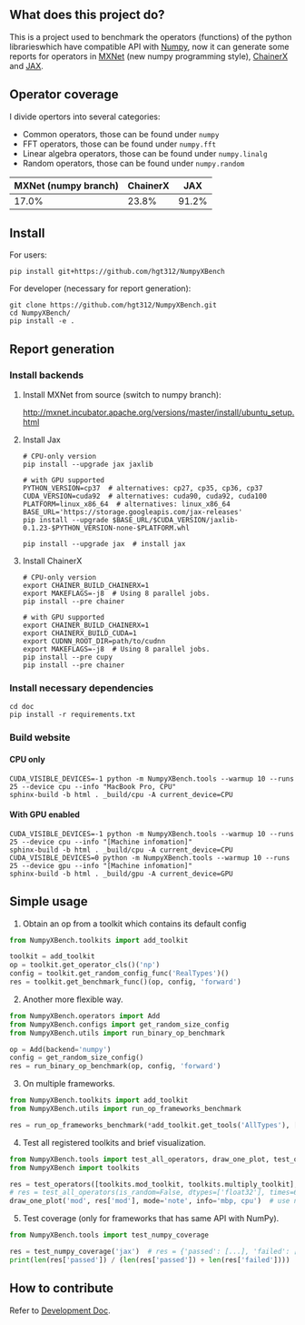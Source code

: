 ## What does this project do?

This is a project used to benchmark the operators (functions) of the python librarieswhich have compatible API with [Numpy](https://docs.scipy.org/doc/numpy/index.html), now it can generate some reports for operators in [MXNet](https://mxnet.apache.org/) (new numpy programming style), [ChainerX](https://docs.chainer.org/en/stable/chainerx/) and [JAX](https://github.com/google/jax).

## Operator coverage

I divide opertors into several categories: 

- Common operators, those can be found under `numpy`
- FFT operators, those can be found under `numpy.fft`
- Linear algebra operators, those can be found under `numpy.linalg`
- Random operators, those can be found under `numpy.random`

| MXNet (numpy branch) | ChainerX | JAX   |
| -------------------- | -------- | ----- |
| 17.0%                | 23.8%    | 91.2% |

## Install

For users:

```
pip install git+https://github.com/hgt312/NumpyXBench
```

For developer (necessary for report generation):

```
git clone https://github.com/hgt312/NumpyXBench.git
cd NumpyXBench/
pip install -e .
```

## Report generation

### Install backends

1. Install MXNet from source (switch to numpy branch):

   http://mxnet.incubator.apache.org/versions/master/install/ubuntu_setup.html

2. Install Jax

   ```
   # CPU-only version
   pip install --upgrade jax jaxlib
   
   # with GPU supported
   PYTHON_VERSION=cp37  # alternatives: cp27, cp35, cp36, cp37
   CUDA_VERSION=cuda92  # alternatives: cuda90, cuda92, cuda100
   PLATFORM=linux_x86_64  # alternatives: linux_x86_64
   BASE_URL='https://storage.googleapis.com/jax-releases'
   pip install --upgrade $BASE_URL/$CUDA_VERSION/jaxlib-0.1.23-$PYTHON_VERSION-none-$PLATFORM.whl
   
   pip install --upgrade jax  # install jax
   ```

3. Install ChainerX

   ```
   # CPU-only version
   export CHAINER_BUILD_CHAINERX=1
   export MAKEFLAGS=-j8  # Using 8 parallel jobs.
   pip install --pre chainer
   
   # with GPU supported
   export CHAINER_BUILD_CHAINERX=1
   export CHAINERX_BUILD_CUDA=1
   export CUDNN_ROOT_DIR=path/to/cudnn
   export MAKEFLAGS=-j8  # Using 8 parallel jobs.
   pip install --pre cupy
   pip install --pre chainer
   ```

### Install necessary dependencies

```
cd doc
pip install -r requirements.txt
```

### Build website

#### CPU only

```
CUDA_VISIBLE_DEVICES=-1 python -m NumpyXBench.tools --warmup 10 --runs 25 --device cpu --info "MacBook Pro, CPU"
sphinx-build -b html . _build/cpu -A current_device=CPU
```

#### With GPU enabled

```
CUDA_VISIBLE_DEVICES=-1 python -m NumpyXBench.tools --warmup 10 --runs 25 --device cpu --info "[Machine infomation]"
sphinx-build -b html . _build/cpu -A current_device=CPU
CUDA_VISIBLE_DEVICES=0 python -m NumpyXBench.tools --warmup 10 --runs 25 --device gpu --info "[Machine infomation]"
sphinx-build -b html . _build/gpu -A current_device=GPU
```

## Simple usage

1. Obtain an op from a toolkit which contains its default config

```python
from NumpyXBench.toolkits import add_toolkit

toolkit = add_toolkit
op = toolkit.get_operator_cls()('np')
config = toolkit.get_random_config_func('RealTypes')()
res = toolkit.get_benchmark_func()(op, config, 'forward')
```

2. Another more flexible way.

```python
from NumpyXBench.operators import Add
from NumpyXBench.configs import get_random_size_config
from NumpyXBench.utils import run_binary_op_benchmark

op = Add(backend='numpy')
config = get_random_size_config()
res = run_binary_op_benchmark(op, config, 'forward')
```

3. On multiple frameworks.

```python
from NumpyXBench.toolkits import add_toolkit
from NumpyXBench.utils import run_op_frameworks_benchmark

res = run_op_frameworks_benchmark(*add_toolkit.get_tools('AllTypes'), ['mx', 'np', 'chx', 'jax'], 'forward')
```

4. Test all registered toolkits and brief visualization.

```python
from NumpyXBench.tools import test_all_operators, draw_one_plot, test_operators
from NumpyXBench import toolkits

res = test_operators([toolkits.mod_toolkit, toolkits.multiply_toolkit], is_random=False, dtypes=['float32'], times=6, warmup=3, runs=5)
# res = test_all_operators(is_random=False, dtypes=['float32'], times=6, warmup=1, runs=2)
draw_one_plot('mod', res['mod'], mode='note', info='mbp, cpu')  # use notebook to see the plot
```

5. Test coverage (only for frameworks that has same API with NumPy).

```python
from NumpyXBench.tools import test_numpy_coverage

res = test_numpy_coverage('jax')  # res = {'passed': [...], 'failed': [...]}
print(len(res['passed']) / (len(res['passed']) + len(res['failed'])))
```

## How to contribute

Refer to [Development Doc](doc.html).